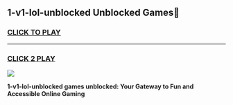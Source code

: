 
## 1-v1-lol-unblocked Unblocked Games👋
<h3>
<a href="https://news.freeplayer.one?title=1-v1-lol-unblocked&ref=16F">CLICK TO PLAY</a></h3>
<hr>

<h3>
<a href="https://news.freeplayer.one?title=1-v1-lol-unblocked&ref=16F">CLICK 2 PLAY</a>
  
</h3>

<a href="https://news.freeplayer.one?title=1-v1-lol-unblocked&ref=16F/"><img src="https://clearcache.store/games.png"></a>


**1-v1-lol-unblocked games unblocked: Your Gateway to Fun and Accessible Online Gaming**
